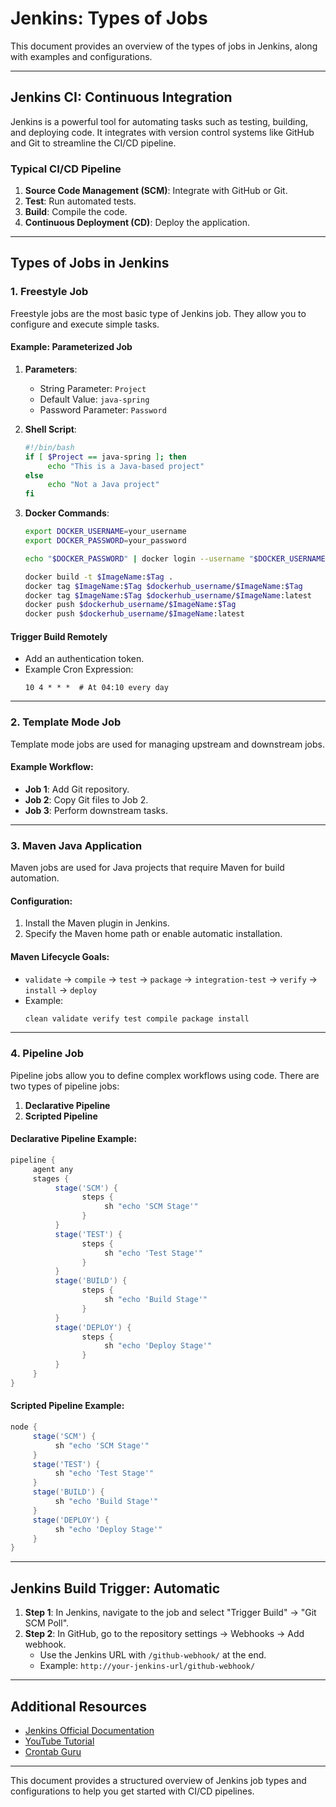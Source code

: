 # Jenkins: Types of Jobs

This document provides an overview of the types of jobs in Jenkins, along with examples and configurations.

---

## Jenkins CI: Continuous Integration

Jenkins is a powerful tool for automating tasks such as testing, building, and deploying code. It integrates with version control systems like GitHub and Git to streamline the CI/CD pipeline.

### Typical CI/CD Pipeline
1. **Source Code Management (SCM)**: Integrate with GitHub or Git.
2. **Test**: Run automated tests.
3. **Build**: Compile the code.
4. **Continuous Deployment (CD)**: Deploy the application.

---

## Types of Jobs in Jenkins

### 1. Freestyle Job
Freestyle jobs are the most basic type of Jenkins job. They allow you to configure and execute simple tasks.

#### Example: Parameterized Job
1. **Parameters**:
    - String Parameter: `Project`
    - Default Value: `java-spring`
    - Password Parameter: `Password`

2. **Shell Script**:
    ```bash
    #!/bin/bash
    if [ $Project == java-spring ]; then
         echo "This is a Java-based project"
    else
         echo "Not a Java project"
    fi
    ```

3. **Docker Commands**:
    ```bash
    export DOCKER_USERNAME=your_username
    export DOCKER_PASSWORD=your_password

    echo "$DOCKER_PASSWORD" | docker login --username "$DOCKER_USERNAME" --password-stdin

    docker build -t $ImageName:$Tag .
    docker tag $ImageName:$Tag $dockerhub_username/$ImageName:$Tag
    docker tag $ImageName:$Tag $dockerhub_username/$ImageName:latest
    docker push $dockerhub_username/$ImageName:$Tag
    docker push $dockerhub_username/$ImageName:latest
    ```

#### Trigger Build Remotely
- Add an authentication token.
- Example Cron Expression:
  ```
  10 4 * * *  # At 04:10 every day
  ```

---

### 2. Template Mode Job
Template mode jobs are used for managing upstream and downstream jobs.

#### Example Workflow:
- **Job 1**: Add Git repository.
- **Job 2**: Copy Git files to Job 2.
- **Job 3**: Perform downstream tasks.

---

### 3. Maven Java Application
Maven jobs are used for Java projects that require Maven for build automation.

#### Configuration:
1. Install the Maven plugin in Jenkins.
2. Specify the Maven home path or enable automatic installation.

#### Maven Lifecycle Goals:
- `validate` → `compile` → `test` → `package` → `integration-test` → `verify` → `install` → `deploy`
- Example:
  ```bash
  clean validate verify test compile package install
  ```

---

### 4. Pipeline Job
Pipeline jobs allow you to define complex workflows using code. There are two types of pipeline jobs:
1. **Declarative Pipeline**
2. **Scripted Pipeline**

#### Declarative Pipeline Example:
```groovy
pipeline {
     agent any
     stages {
          stage('SCM') {
                steps {
                     sh "echo 'SCM Stage'"
                }
          }
          stage('TEST') {
                steps {
                     sh "echo 'Test Stage'"
                }
          }
          stage('BUILD') {
                steps {
                     sh "echo 'Build Stage'"
                }
          }
          stage('DEPLOY') {
                steps {
                     sh "echo 'Deploy Stage'"
                }
          }
     }
}
```

#### Scripted Pipeline Example:
```groovy
node {
     stage('SCM') {
          sh "echo 'SCM Stage'"
     }
     stage('TEST') {
          sh "echo 'Test Stage'"
     }
     stage('BUILD') {
          sh "echo 'Build Stage'"
     }
     stage('DEPLOY') {
          sh "echo 'Deploy Stage'"
     }
}
```

---

## Jenkins Build Trigger: Automatic
1. **Step 1**: In Jenkins, navigate to the job and select "Trigger Build" → "Git SCM Poll".
2. **Step 2**: In GitHub, go to the repository settings → Webhooks → Add webhook.
    - Use the Jenkins URL with `/github-webhook/` at the end.
    - Example: `http://your-jenkins-url/github-webhook/`

---

## Additional Resources
- [Jenkins Official Documentation](https://www.jenkins.io/doc/)
- [YouTube Tutorial](https://www.youtube.com/watch?v=ibAOrGiRRxU&t=297s)
- [Crontab Guru](https://crontab.guru)

--- 

This document provides a structured overview of Jenkins job types and configurations to help you get started with CI/CD pipelines.
